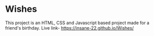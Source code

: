 # Wishes
This project is an HTML, CSS and Javascript based project made for a friend's birthday.
Live link- https://insane-22.github.io/Wishes/
